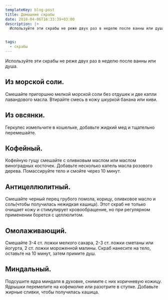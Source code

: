 ```yaml
---
templateKey: blog-post
title: Домашние скрабы
date: 2018-04-06T16:33:39+03:00
description: |+
  Используйте эти скрабы не реже двух раз в неделю после ванны или душа. 


tags:
  - скрабы
---
```

Используйте эти скрабы не реже двух раз в неделю после ванны или душа. 



## Из морской соли. 



Смешайте пригоршню мелкой морской соли без отдушек и две капли лавандового масла. Втирайте смесь в кожу шкуркой банана или киви. 



## Из овсянки. 



Геркулес измельчите в кошельке, добавьте жидкий мед и тщательно перемешайте. 



## Кофейный.



Кофейную гущу смешайте с оливковым маслом или маслом виноградных косточек. Добавьте несколько капель масла розового дерева. Помассируйте тело и смойте через 10 минут. 



## Антицеллюлитный.



Смешайте черный перец грубого помола, корицу, оливковое масло и соль(чтобы получилась нежидкая кашица). Этот скраб не только очищает кожу и стимулирует кровообращение, но при регулярном применении борется с целлюлитом. 



## Омолаживающий.



Смешайте 3-4 ст. ложки мелкого сахара, 2-3 ст. ложки сметаны или йогурта, 2 ст. ложки мороженной малины. Скраб нанесите на тело, оставьте на 10 минут, затем примите душ. 



## Миндальный.



Подсушите ядра миндаля в духовке, снимите с них коричневую кожицу. Ядрышки перемелите на кофемолке или разотрите в ступке. Добавьте жирные сливки, чтобы получилась кашица.
